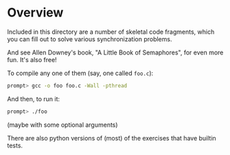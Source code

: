 
# Overview

Included in this directory are a number of skeletal code fragments, which you
can fill out to solve various synchronization problems. 

And see Allen Downey's book, "A Little Book of Semaphores", for even more
fun. It's also free!

To compile any one of them (say, one called `foo.c`):

```sh
prompt> gcc -o foo foo.c -Wall -pthread
```

And then, to run it:

```sh
prompt> ./foo
```

(maybe with some optional arguments)

There are also python versions of (most) of the exercises that have
builtin tests.
